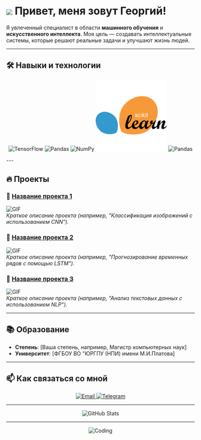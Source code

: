 # <img src="https://img.icons8.com/ios-filled/50/000000/brain-circuit.png" width="30" style="vertical-align: middle;" /> Привет, меня зовут Георгий!

Я увлеченный специалист в области **машинного обучения** и **искусственного интеллекта**. Моя цель — создавать интеллектуальные системы, которые решают реальные задачи и улучшают жизнь людей.

---

## 🛠️ Навыки и технологии
<p align="center">
  <img src="https://img.icons8.com/?size=100&id=n3QRpDA7KZ7P&format=png&color=000000" alt="TensorFlow" title="TensorFlow" />
  <img src="https://img.icons8.com/?size=100&id=xSkewUSqtErH&format=png&color=000000" alt="Pandas" title="Pandas" />
  <img src="https://img.icons8.com/?size=100&id=aR9CXyMagKIS&format=png&color=000000" alt="NumPy" title="NumPy" />
  <img src="https://raw.githubusercontent.com/devicons/devicon/ca28c779441053191ff11710fe24a9e6c23690d6/icons/scikitlearn/scikitlearn-original.svg" alt="scikit-learn" title="scikit-learn" width="190" />
  <img src="https://img.icons8.com/?size=100&id=xSkewUSqtErH&format=png&color=000000" alt="Pandas" title="Pandas" />
  
</p>
---

## 🔥 Проекты
### 🚀 [Название проекта 1](ссылка)
![GIF](https://media.giphy.com/media/L1R1tvI9svkIWwpVYr/giphy.gif)  
*Краткое описание проекта (например, "Классификация изображений с использованием CNN").*

### 🚀 [Название проекта 2](ссылка)
![GIF](https://media.giphy.com/media/3o7TKsQ8gqVrXhq3mM/giphy.gif)  
*Краткое описание проекта (например, "Прогнозирование временных рядов с помощью LSTM").*

### 🚀 [Название проекта 3](ссылка)
![GIF](https://media.giphy.com/media/3o7TKsQ8gqVrXhq3mM/giphy.gif)  
*Краткое описание проекта (например, "Анализ текстовых данных с использованием NLP").*

---

## 📚 Образование
- **Степень**: [Ваша степень, например, Магистр компьютерных наук]
- **Университет**: [ФГБОУ ВО "ЮРГПУ (НПИ) имени М.И.Платова]

---

## 📫 Как связаться со мной
<p align="center">
  <a href="mailto:petrosangosa2005@gmail.com">
    <img src="https://img.icons8.com/ios-filled/50/000000/email.png" alt="Email" title="Email" />
  </a>
  <a href="https://t.me/viberrviberrr">
    <img src="https://img.icons8.com/ios-filled/50/000000/telegram-app.png" alt="Telegram" title="Telegram" />
  </a>
</p>

---


<p align="center">
  <img src="https://github-readme-stats.vercel.app/api?username=ваш_username&show_icons=true&theme=dark" alt="GitHub Stats" />
</p>

---

<p align="center">
  <img src="https://media.giphy.com/media/3o7TKsQ8gqVrXhq3mM/giphy.gif" alt="Coding" width="200" />
</p>
